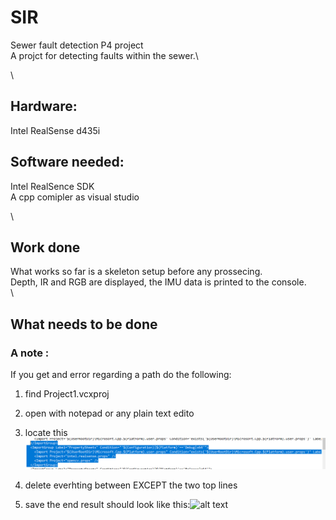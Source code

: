 # SIR
Sewer fault detection P4 project\
A projct for detecting faults within the sewer.\

\
## Hardware: 
Intel RealSense d435i

## Software needed: 
Intel RealSence SDK\
A cpp comipler as visual studio

\
## Work done
What works so far is a skeleton setup before any prossecing.\
Depth, IR and RGB are displayed, the IMU data is printed to the console.
\
\

## What needs to be done
### A note :
If you get and error regarding a path do the following: 
1. find Project1.vcxproj
2. open with notepad or any plain text edito
3. locate this  ![alt text](https://github.com/Woombat84/SIR/blob/master/Picture/predelete.png "note: their maybe a more path's with in this structur")

4. delete everhting between </ImportGroup> EXCEPT the two top lines
5. save    the end result should look like this:![alt text](https://github.com/Woombat84/SIR/blob/master/Picture/delete.png "End result")
  
